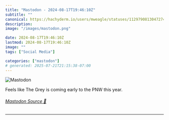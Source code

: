 ```yaml
---
title: "Mastodon - 2024-08-17T19:46:10Z"
subtitle: ""
canonical: https://hachyderm.io/users/mweagle/statuses/112979081304727431
description:
image: "/images/mastodon.png"

date: 2024-08-17T19:46:10Z
lastmod: 2024-08-17T19:46:10Z
image: ""
tags: ["Social Media"]

categories: ["mastodon"]
# generated: 2025-07-21T21:15:38-07:00
---
```

![Mastodon](/images/mastodon.png)

<p>Feels like The Grey is coming early to the PNW this year.</p>


###### [Mastodon Source 🐘](https://hachyderm.io/@mweagle/112979081304727431)

___
